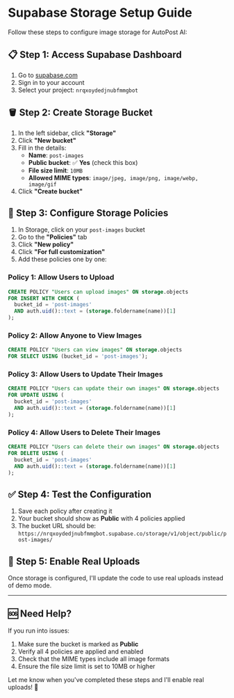 # Supabase Storage Setup Guide

Follow these steps to configure image storage for AutoPost AI:

## 📋 **Step 1: Access Supabase Dashboard**

1. Go to [supabase.com](https://supabase.com)
2. Sign in to your account
3. Select your project: `nrqxoydedjnubfmmgbot`

## 🪣 **Step 2: Create Storage Bucket**

1. In the left sidebar, click **"Storage"**
2. Click **"New bucket"**
3. Fill in the details:
   - **Name**: `post-images`
   - **Public bucket**: ✅ **Yes** (check this box)
   - **File size limit**: `10MB`
   - **Allowed MIME types**: `image/jpeg, image/png, image/webp, image/gif`
4. Click **"Create bucket"**

## 🔐 **Step 3: Configure Storage Policies**

1. In Storage, click on your `post-images` bucket
2. Go to the **"Policies"** tab
3. Click **"New policy"**
4. Click **"For full customization"**
5. Add these policies one by one:

### **Policy 1: Allow Users to Upload**
```sql
CREATE POLICY "Users can upload images" ON storage.objects
FOR INSERT WITH CHECK (
  bucket_id = 'post-images' 
  AND auth.uid()::text = (storage.foldername(name))[1]
);
```

### **Policy 2: Allow Anyone to View Images**
```sql
CREATE POLICY "Users can view images" ON storage.objects
FOR SELECT USING (bucket_id = 'post-images');
```

### **Policy 3: Allow Users to Update Their Images**
```sql
CREATE POLICY "Users can update their own images" ON storage.objects
FOR UPDATE USING (
  bucket_id = 'post-images' 
  AND auth.uid()::text = (storage.foldername(name))[1]
);
```

### **Policy 4: Allow Users to Delete Their Images**
```sql
CREATE POLICY "Users can delete their own images" ON storage.objects
FOR DELETE USING (
  bucket_id = 'post-images' 
  AND auth.uid()::text = (storage.foldername(name))[1]
);
```

## ✅ **Step 4: Test the Configuration**

1. Save each policy after creating it
2. Your bucket should show as **Public** with 4 policies applied
3. The bucket URL should be: `https://nrqxoydedjnubfmmgbot.supabase.co/storage/v1/object/public/post-images/`

## 🚀 **Step 5: Enable Real Uploads**

Once storage is configured, I'll update the code to use real uploads instead of demo mode.

---

## 🆘 **Need Help?**

If you run into issues:
1. Make sure the bucket is marked as **Public**
2. Verify all 4 policies are applied and enabled
3. Check that the MIME types include all image formats
4. Ensure the file size limit is set to 10MB or higher

Let me know when you've completed these steps and I'll enable real uploads! 🎉